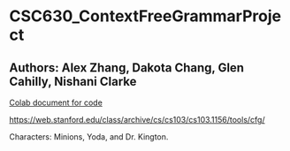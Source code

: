 # CSC630_ContextFreeGrammarProject
## Authors: Alex Zhang, Dakota Chang, Glen Cahilly, Nishani Clarke

[Colab document for code](https://colab.research.google.com/drive/1Vm7qbzePa-OJXm5243dmv6Q7sBpdSZFb?usp=sharing)

https://web.stanford.edu/class/archive/cs/cs103/cs103.1156/tools/cfg/

Characters: Minions, Yoda, and Dr. Kington.
